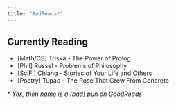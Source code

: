 ```yaml
---
title: "BadReads*"
---
```


## Currently Reading
* [Math/CS] Triska - The Power of Prolog
* [Phil] Russel - Problems of Philosophy
* [SciFi] Chiang - Stories of Your Life and Others
* [Poetry] Tupac - The Rose That Grew From Concrete 

\* *Yes, then name is a (bad) pun on GoodReads*
